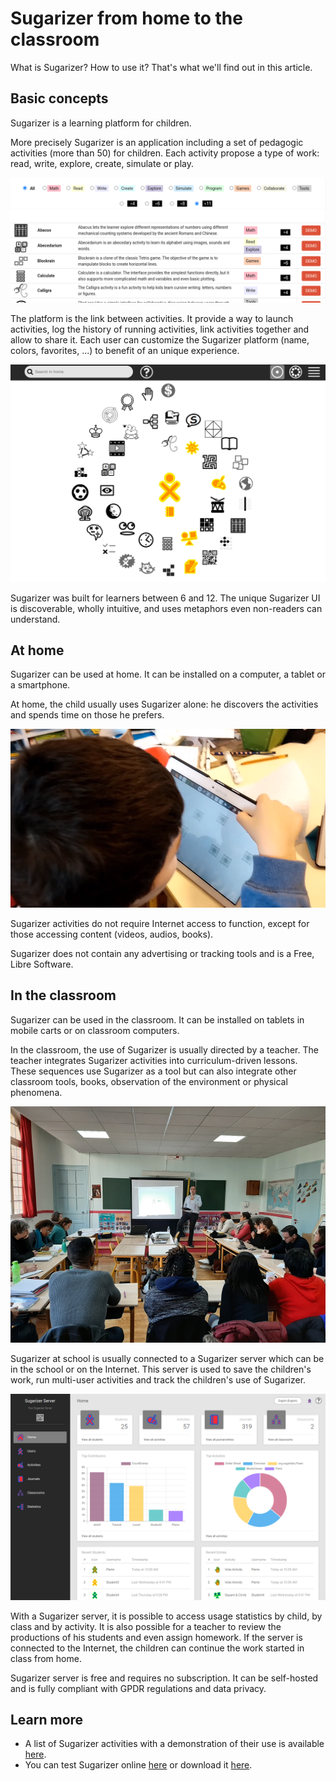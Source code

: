 # Sugarizer from home to the classroom

What is Sugarizer? How to use it? That's what we'll find out in this article.

## Basic concepts

Sugarizer is a learning platform for children.

More precisely Sugarizer is an application including a set of pedagogic activities (more than 50) for children.
Each activity propose a type of work: read, write, explore, create, simulate or play.

![The Sugarizer activities list](images/activitieslist.png)

The platform is the link between activities. It provide a way to launch activities, log the history of running activities, link activities together and allow to share it. 
Each user can customize the Sugarizer platform (name, colors, favorites, ...) to benefit of an unique experience.

![The Sugarizer home view](images/homeview.png)

Sugarizer was built for learners between 6 and 12. The unique Sugarizer UI is discoverable, wholly intuitive, and uses metaphors even non-readers can understand.

## At home

Sugarizer can be used at home. 
It can be installed on a computer, a tablet or a smartphone.

At home, the child usually uses Sugarizer alone: he discovers the activities and spends time on those he prefers.

![Using Sugarizer at home](images/useralone.png)

Sugarizer activities do not require Internet access to function, except for those accessing content (videos, audios, books).

Sugarizer does not contain any advertising or tracking tools and is a Free, Libre Software.

## In the classroom

Sugarizer can be used in the classroom. It can be installed on tablets in mobile carts or on classroom computers.

In the classroom, the use of Sugarizer is usually directed by a teacher. The teacher integrates Sugarizer activities into curriculum-driven lessons. These sequences use Sugarizer as a tool but can also integrate other classroom tools, books, observation of the environment or physical phenomena.

![Sugarizer in the classroom](images/teachers.png)

Sugarizer at school is usually connected to a Sugarizer server which can be in the school or on the Internet. This server is used to save the children's work, run multi-user activities and track the children's use of Sugarizer.

![The Sugarizer Server Dashboard](images/dashboard.png)

With a Sugarizer server, it is possible to access usage statistics by child, by class and by activity. It is also possible for a teacher to review the productions of his students and even assign homework. If the server is connected to the Internet, the children can continue the work started in class from home.

Sugarizer server is free and requires no subscription. It can be self-hosted and is fully compliant with GPDR regulations and data privacy.

## Learn more

* A list of Sugarizer activities with a demonstration of their use is available [here](https://sugarizer.org/activities.html).
* You can test Sugarizer online [here](https://try.sugarizer.org) or download it [here](https://sugarizer.org/index.html#apps).
